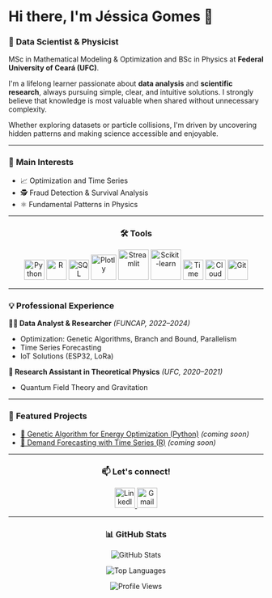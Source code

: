 # Hi there, I'm Jéssica Gomes 👋  

### 🔬 **Data Scientist & Physicist**

MSc in Mathematical Modeling & Optimization and BSc in Physics at **Federal University of Ceará (UFC)**.

I'm a lifelong learner passionate about **data analysis** and **scientific research**, always pursuing simple, clear, and intuitive solutions. I strongly believe that knowledge is most valuable when shared without unnecessary complexity.

Whether exploring datasets or particle collisions, I'm driven by uncovering hidden patterns and making science accessible and enjoyable.

---

### 🚀 **Main Interests**
- 📈 Optimization and Time Series
- 🕵️ Fraud Detection & Survival Analysis
- ⚛️ Fundamental Patterns in Physics

---

<div align="center" style="max-width: 600px; margin: 0 auto;">
  <p style="text-align: center; font-size: 1.2em;">
    <h3>🛠️ Tools</h3>
  </p>

  <p align="center">
  <!-- Linguagens -->
  <img src="https://cdn.jsdelivr.net/gh/devicons/devicon/icons/python/python-original.svg" alt="Python" width="40"/>
  <img src="https://cdn.jsdelivr.net/gh/devicons/devicon/icons/r/r-original.svg" alt="R" width="40"/>
  <img src="https://cdn.jsdelivr.net/gh/devicons/devicon/icons/mysql/mysql-original.svg" alt="SQL" width="40"/>

  <!-- Visualização -->
  <img src="https://www.vectorlogo.zone/logos/plotly/plotly-official.svg" alt="Plotly" width="50"/>
  <img src="https://github.com/gilbarbara/logos/blob/main/logos/streamlit.svg" alt="Streamlit" width="60"/>

  <!-- Machine Learning / Estatística -->
  <img src="https://upload.wikimedia.org/wikipedia/commons/0/05/Scikit_learn_logo_small.svg" alt="Scikit-learn" width="60"/>
  <img src="https://img.icons8.com/ios-filled/50/4CAF50/line-chart.png" alt="Time Series" width="40"/>

  <!-- Nuvem e Git -->
  <img src="https://img.icons8.com/ios-filled/50/ffffff/cloud--v1.png" alt="Cloud" width="40"/>
  <img src="https://cdn.jsdelivr.net/gh/devicons/devicon/icons/git/git-original.svg" alt="Git" width="40"/>
  </p>
</div>

---

### 💡 **Professional Experience**

**👩‍💻 Data Analyst & Researcher** *(FUNCAP, 2022–2024)*  
- Optimization: Genetic Algorithms, Branch and Bound, Parallelism 
- Time Series Forecasting  
- IoT Solutions (ESP32, LoRa)

**🔭 Research Assistant in Theoretical Physics** *(UFC, 2020–2021)*  
- Quantum Field Theory and Gravitation

---

### 📂 **Featured Projects**

- [🔗 Genetic Algorithm for Energy Optimization (Python)](#) *(coming soon)*
- [🔗 Demand Forecasting with Time Series (R)](#) *(coming soon)*

---

<div align="center" style="max-width: 600px; margin: 0 auto;">
  <p style="text-align: center; font-size: 1.2em;">
    <h3>📫 Let's connect!</h3>
  </p>

  <p align="center">
    <!-- Ícones para LinkedIn e Gmail -->
    <a href="https://www.linkedin.com/in/jessicagmdr">
      <img src="https://cdn.jsdelivr.net/gh/devicons/devicon/icons/linkedin/linkedin-original.svg" alt="LinkedIn" width="40"/>
    </a>
    <a href="mailto:jessicagmdr@gmail.com">
      <img src="https://cdn.jsdelivr.net/gh/devicons/devicon/icons/google/google-original.svg" alt="Gmail" width="40"/>
    </a>
  </p>
</div>

---

<div align="center" style="max-width: 600px; margin: 0 auto;">
  <p style="text-align: center; font-size: 1.2em;">
    <h3>📊 GitHub Stats</h3>
  </p>

  <p align="center">
    <img src="https://github-readme-stats.vercel.app/api?username=jessicagmdr&show_icons=true&theme=tokyonight" alt="GitHub Stats"/>
  </p>

  <p align="center">
    <img src="https://github-readme-stats.vercel.app/api/top-langs/?username=jessicagmdr&theme=tokyonight" alt="Top Languages"/>
  </p>

  <p align="center">
    <img src="https://visitor-badge.laobi.icu/badge?page_id=jessicagmdr&style=flat-square&color=0088cc" alt="Profile Views"/>
  </p>
</div>
